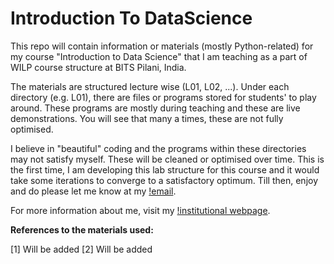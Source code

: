 # Introduction To DataScience

This repo will contain information or materials (mostly Python-related) for my course "Introduction to Data Science" that I am teaching as a part of WILP course structure at BITS Pilani, India.

The materials are structured lecture wise (L01, L02, ...). Under each directory (e.g. L01), there are files or programs stored for students' to play around. These programs are mostly during teaching and these are live demonstrations. You will see that many a times, these are not fully optimised. 

I believe in "beautiful" coding and the programs within these directories may not satisfy myself. These will be cleaned or optimised over time. This is the first time, I am developing this lab structure for this course and it would take some iterations to converge to a satisfactory optimum. Till then, enjoy and do please let me know at my [!email](mailto:dashtirtharaj@acm.org).

For more information about me, visit my [!institutional webpage](https://www.bits-pilani.ac.in/goa/tirtharaj/Profile).



**References to the materials used:**

[1] Will be added
[2] Will be added

